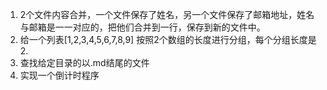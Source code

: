 1. 2个文件内容合并，一个文件保存了姓名，另一个文件保存了邮箱地址，姓名与邮箱是一一对应的，把他们合并到一行，保存到新的文件中。
2. 给一个列表[1,2,3,4,5,6,7,8,9] 按照2个数组的长度进行分组，每个分组长度是2.
3. 查找给定目录的以.md结尾的文件
4. 实现一个倒计时程序


